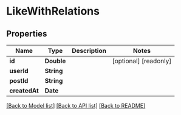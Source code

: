 # LikeWithRelations

## Properties
Name | Type | Description | Notes
------------ | ------------- | ------------- | -------------
**id** | **Double** |  | [optional] [readonly] 
**userId** | **String** |  | 
**postId** | **String** |  | 
**createdAt** | **Date** |  | 

[[Back to Model list]](../README.md#documentation-for-models) [[Back to API list]](../README.md#documentation-for-api-endpoints) [[Back to README]](../README.md)


